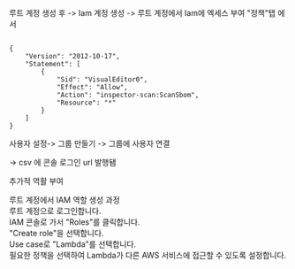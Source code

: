 루트 계정 생성 후  -> 
Iam 계정 생성    ->
루트 계정에서 Iam에 엑세스 부여 
"정책"탭 에서 
```

{
    "Version": "2012-10-17",
    "Statement": [
        {
            "Sid": "VisualEditor0",
            "Effect": "Allow",
            "Action": "inspector-scan:ScanSbom",
            "Resource": "*"
        }
    ]
}
```

사용자 설정-> 그룹 만들기 -> 그룹에 사용자 연결

-> csv 에 콘솔 로그인 url 발행됌


추가적 역활 부여 

루트 계정에서 IAM 역할 생성 과정 <br>
루트 계정으로 로그인합니다.<br>
IAM 콘솔로 가서 "Roles"를 클릭합니다.<br>
"Create role"을 선택합니다.<br>
Use case로 "Lambda"를 선택합니다.<br>
필요한 정책을 선택하여 Lambda가 다른 AWS 서비스에 접근할 수 있도록 설정합니다.<br>
